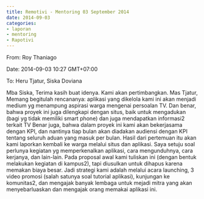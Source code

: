```yaml
---
title: Remotivi - Mentoring 03 September 2014
date: 2014-09-03
categories:
- laporan
- mentoring
- Rapotivi
---
```


From: Roy Thaniago 

Date: 2014-09-03 10:27 GMT+07:00 

To: Heru Tjatur, Siska Doviana 

Mba Siska, 
Terima kasih buat idenya. Kami akan pertimbangkan. 
Mas Tjatur,
Memang begitulah rencananya: aplikasi yang dikelola kami ini akan menjadi medium yg menampung aspirasi warga mengenai persoalan TV.
Dan benar, bahwa proyek ini juga dilengkapi dengan situs, baik untuk mengadukan (bagi yg tidak memiliki smart phone) dan juga mendapatkan informasi2 terkait TV
Benar juga, bahwa dalam proyek ini kami akan bekerjasama dengan KPI, dan nantinya tiap bulan akan diadakan audiensi dengan KPI tentang seluruh aduan yang masuk per bulan. Hasil dari pertemuan itu akan kami laporkan kembali ke warga melalui situs dan aplikasi.
Saya setuju soal perlunya kegiatan yg memperkenalkan aplikasi, cara mengunduhnya, cara kerjanya, dan lain-lain.
Pada proposal awal kami tuliskan ini (dengan bentuk melakukan kegiatan di kampus2), tapi diusulkan untuk dihapus karena memakan biaya besar. Jadi strategi kami adalah melalui acara launching, 3 video promosi (salah satunya soal tutorial aplikasi), kunjungan ke komunitas2, dan mengajak banyak lembaga untuk mejadi mitra yang akan menyebarluaskan dan mengajak orang memakai aplikasi ini.
